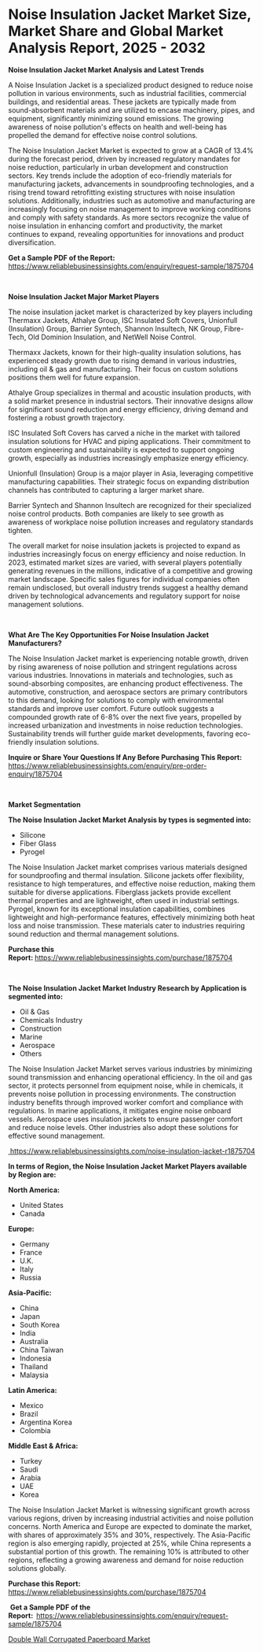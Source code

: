 <p><h1>Noise Insulation Jacket Market Size, Market Share and Global Market Analysis Report, 2025 - 2032</h1></p><p><strong>Noise Insulation Jacket Market Analysis and Latest Trends</strong></p>
<p><p>A Noise Insulation Jacket is a specialized product designed to reduce noise pollution in various environments, such as industrial facilities, commercial buildings, and residential areas. These jackets are typically made from sound-absorbent materials and are utilized to encase machinery, pipes, and equipment, significantly minimizing sound emissions. The growing awareness of noise pollution's effects on health and well-being has propelled the demand for effective noise control solutions.</p><p>The Noise Insulation Jacket Market is expected to grow at a CAGR of 13.4% during the forecast period, driven by increased regulatory mandates for noise reduction, particularly in urban development and construction sectors. Key trends include the adoption of eco-friendly materials for manufacturing jackets, advancements in soundproofing technologies, and a rising trend toward retrofitting existing structures with noise insulation solutions. Additionally, industries such as automotive and manufacturing are increasingly focusing on noise management to improve working conditions and comply with safety standards. As more sectors recognize the value of noise insulation in enhancing comfort and productivity, the market continues to expand, revealing opportunities for innovations and product diversification.</p></p>
<p><strong>Get a Sample PDF of the Report:&nbsp;</strong> <a href="https://www.reliablebusinessinsights.com/enquiry/request-sample/1875704?utm_campaign=2234&utm_medium=2&utm_source=Github&utm_content=ia&utm_term=10022025&utm_id=noise-insulation-jacket">https://www.reliablebusinessinsights.com/enquiry/request-sample/1875704</a></p>
<p>&nbsp;</p>
<p><strong>Noise Insulation Jacket Major Market Players</strong></p>
<p><p>The noise insulation jacket market is characterized by key players including Thermaxx Jackets, Athalye Group, ISC Insulated Soft Covers, Unionfull (Insulation) Group, Barrier Syntech, Shannon Insultech, NK Group, Fibre-Tech, Old Dominion Insulation, and NetWell Noise Control. </p><p>Thermaxx Jackets, known for their high-quality insulation solutions, has experienced steady growth due to rising demand in various industries, including oil & gas and manufacturing. Their focus on custom solutions positions them well for future expansion. </p><p>Athalye Group specializes in thermal and acoustic insulation products, with a solid market presence in industrial sectors. Their innovative designs allow for significant sound reduction and energy efficiency, driving demand and fostering a robust growth trajectory.</p><p>ISC Insulated Soft Covers has carved a niche in the market with tailored insulation solutions for HVAC and piping applications. Their commitment to custom engineering and sustainability is expected to support ongoing growth, especially as industries increasingly emphasize energy efficiency.</p><p>Unionfull (Insulation) Group is a major player in Asia, leveraging competitive manufacturing capabilities. Their strategic focus on expanding distribution channels has contributed to capturing a larger market share.</p><p>Barrier Syntech and Shannon Insultech are recognized for their specialized noise control products. Both companies are likely to see growth as awareness of workplace noise pollution increases and regulatory standards tighten.</p><p>The overall market for noise insulation jackets is projected to expand as industries increasingly focus on energy efficiency and noise reduction. In 2023, estimated market sizes are varied, with several players potentially generating revenues in the millions, indicative of a competitive and growing market landscape. Specific sales figures for individual companies often remain undisclosed, but overall industry trends suggest a healthy demand driven by technological advancements and regulatory support for noise management solutions.</p></p>
<p>&nbsp;</p>
<p><strong>What Are The Key Opportunities For Noise Insulation Jacket Manufacturers?</strong></p>
<p><p>The Noise Insulation Jacket market is experiencing notable growth, driven by rising awareness of noise pollution and stringent regulations across various industries. Innovations in materials and technologies, such as sound-absorbing composites, are enhancing product effectiveness. The automotive, construction, and aerospace sectors are primary contributors to this demand, looking for solutions to comply with environmental standards and improve user comfort. Future outlook suggests a compounded growth rate of 6-8% over the next five years, propelled by increased urbanization and investments in noise reduction technologies. Sustainability trends will further guide market developments, favoring eco-friendly insulation solutions.</p></p>
<p><strong>Inquire or Share Your Questions If Any Before Purchasing This Report:</strong> <a href="https://www.reliablebusinessinsights.com/enquiry/pre-order-enquiry/1875704?utm_campaign=2234&utm_medium=2&utm_source=Github&utm_content=ia&utm_term=10022025&utm_id=noise-insulation-jacket">https://www.reliablebusinessinsights.com/enquiry/pre-order-enquiry/1875704</a></p>
<p>&nbsp;</p>
<p><strong>Market Segmentation</strong></p>
<p><strong>The Noise Insulation Jacket Market Analysis by types is segmented into:</strong></p>
<p><ul><li>Silicone</li><li>Fiber Glass</li><li>Pyrogel</li></ul></p>
<p><p>The Noise Insulation Jacket market comprises various materials designed for soundproofing and thermal insulation. Silicone jackets offer flexibility, resistance to high temperatures, and effective noise reduction, making them suitable for diverse applications. Fiberglass jackets provide excellent thermal properties and are lightweight, often used in industrial settings. Pyrogel, known for its exceptional insulation capabilities, combines lightweight and high-performance features, effectively minimizing both heat loss and noise transmission. These materials cater to industries requiring sound reduction and thermal management solutions.</p></p>
<p><strong>Purchase this Report:&nbsp;</strong><a href="https://www.reliablebusinessinsights.com/purchase/1875704?utm_campaign=2234&utm_medium=2&utm_source=Github&utm_content=ia&utm_term=10022025&utm_id=noise-insulation-jacket">https://www.reliablebusinessinsights.com/purchase/1875704</a></p>
<p>&nbsp;</p>
<p><strong>The Noise Insulation Jacket Market Industry Research by Application is segmented into:</strong></p>
<p><ul><li>Oil & Gas</li><li>Chemicals Industry</li><li>Construction</li><li>Marine</li><li>Aerospace</li><li>Others</li></ul></p>
<p><p>The Noise Insulation Jacket Market serves various industries by minimizing sound transmission and enhancing operational efficiency. In the oil and gas sector, it protects personnel from equipment noise, while in chemicals, it prevents noise pollution in processing environments. The construction industry benefits through improved worker comfort and compliance with regulations. In marine applications, it mitigates engine noise onboard vessels. Aerospace uses insulation jackets to ensure passenger comfort and reduce noise levels. Other industries also adopt these solutions for effective sound management.</p></p>
<p><a href="https://www.reliablebusinessinsights.com/noise-insulation-jacket-r1875704?utm_campaign=2234&utm_medium=2&utm_source=Github&utm_content=ia&utm_term=10022025&utm_id=noise-insulation-jacket">&nbsp;https://www.reliablebusinessinsights.com/noise-insulation-jacket-r1875704</a></p>
<p><strong>In terms of Region, the Noise Insulation Jacket Market Players available by Region are:</strong></p>
<p>
    <p> <strong> North America: </strong>
        <ul>
            <li>United States</li>
            <li>Canada</li>
        </ul>
        </p> 
    <p> <strong> Europe: </strong>
        <ul>
            <li>Germany</li>
            <li>France</li>
            <li>U.K.</li>
            <li>Italy</li>
            <li>Russia</li>
        </ul>
        </p> 
    <p> <strong> Asia-Pacific: </strong>
        <ul>
            <li>China</li>
            <li>Japan</li>
            <li>South Korea</li>
            <li>India</li>
            <li>Australia</li>
            <li>China Taiwan</li>
            <li>Indonesia</li>
            <li>Thailand</li>
            <li>Malaysia</li>
        </ul>
        </p> 
    <p> <strong> Latin America: </strong>
        <ul>
            <li>Mexico</li>
            <li>Brazil</li>
            <li>Argentina Korea</li>
            <li>Colombia</li>
        </ul>
        </p> 
    <p> <strong> Middle East & Africa: </strong>
        <ul>
            <li>Turkey</li>
            <li>Saudi</li>
            <li>Arabia</li>
            <li>UAE</li>
            <li>Korea</li>
        </ul>
    </p>
    </p>
<p><p>The Noise Insulation Jacket Market is witnessing significant growth across various regions, driven by increasing industrial activities and noise pollution concerns. North America and Europe are expected to dominate the market, with shares of approximately 35% and 30%, respectively. The Asia-Pacific region is also emerging rapidly, projected at 25%, while China represents a substantial portion of this growth. The remaining 10% is attributed to other regions, reflecting a growing awareness and demand for noise reduction solutions globally.</p></p>
<p><strong>Purchase this Report: </strong><a href="https://www.reliablebusinessinsights.com/purchase/1875704?utm_campaign=2234&utm_medium=2&utm_source=Github&utm_content=ia&utm_term=10022025&utm_id=noise-insulation-jacket">https://www.reliablebusinessinsights.com/purchase/1875704</a></p>
<p>&nbsp;<strong>Get a Sample PDF of the Report:&nbsp;&nbsp;</strong><a href="https://www.reliablebusinessinsights.com/enquiry/request-sample/1875704?utm_campaign=2234&utm_medium=2&utm_source=Github&utm_content=ia&utm_term=10022025&utm_id=noise-insulation-jacket">https://www.reliablebusinessinsights.com/enquiry/request-sample/1875704</a></p>
<p><strong></strong></p>
<p><p><a href="https://github.com/hillsmyung726/Market-Research-Report-List-1/blob/main/double-wall-corrugated-paperboard-market.md?utm_campaign=2234&utm_medium=2&utm_source=Github&utm_content=ia&utm_term=10022025&utm_id=noise-insulation-jacket">Double Wall Corrugated Paperboard Market</a></p></p>